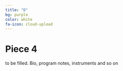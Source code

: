 ```yaml
---
title: "D"
bg: purple
color: white
fa-icon: cloud-upload
---
```


# Piece 4

to be filled. Bio, program notes, instruments and so on